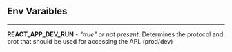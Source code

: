 ## Env Varaibles

---

**REACT_APP_DEV_RUN** - _"true" or not present_.
Determines the protocol and prot that should be used for
accessing the API. (prod/dev)
